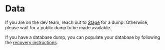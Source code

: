 # Data

If you are on the dev team, reach out to [Stage](https://osu.ppy.sh/users/8191845) for a dump. Otherwise, please wait for a public dump to be made available.

If you have a database dump, you can populate your database by following the [recovery instructions](Disaster-Recovery.md).